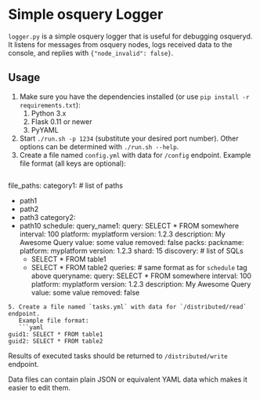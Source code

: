 # Simple osquery Logger

`logger.py` is a simple osquery logger that is useful for debugging osqueryd. It listens for messages from osquery nodes, logs received data to the console, and replies with `{"node_invalid": false}`.

## Usage

1. Make sure you have the dependencies installed (or use `pip install -r requirements.txt`):
   1. Python 3.x
   2. Flask 0.11 or newer
   3. PyYAML
2. Start `./run.sh -p 1234` (substitute your desired port number).
   Other options can be determined with `./run.sh --help`.
3. Create a file named `config.yml` with data for `/config` endpoint.
   Example file format (all keys are optional):
   ```yaml
file_paths:
  category1:  # list of paths
  - path1
  - path2
  - path3
  category2:
  - path10
schedule:
  query_name1:
    query: SELECT * FROM somewhere
    interval: 100
    platform: myplatform
    version: 1.2.3
    description: My Awesome Query
    value: some value
    removed: false
packs:
  packname:
    platform: myplatform
    version: 1.2.3
    shard: 15
    discovery:  # list of SQLs
    - SELECT * FROM table1
    - SELECT * FROM table2
    queries:  # same format as for `schedule` tag above
      queryname:
        query: SELECT * FROM somewhere
        interval: 100
        platform: myplatform
        version: 1.2.3
        description: My Awesome Query
        value: some value
        removed: false
```
5. Create a file named `tasks.yml` with data for `/distributed/read` endpoint.
   Example file format:
   ```yaml
guid1: SELECT * FROM table1
guid2: SELECT * FROM table2
```
   Results of executed tasks should be returned to `/distributed/write` endpoint.

Data files can contain plain JSON or equivalent YAML data which makes it easier to edit them.
